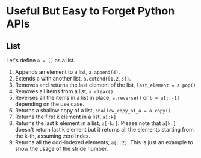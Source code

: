 # Useful But Easy to Forget Python APIs

## List

Let's define `a = []` as a list.

1. Appends an element to a list, `a.append(4)`.
2. Extends `a` with another list, `a.extend([1,2,3])`.
3. Removes and returns the last element of the list, `last_element = a.pop()`
4. Removes all items from a list, `a.clear()`
5. Reverses all the items in a list in place, `a.reverse()` or `b = a[::-1]` depending on the use case.
6. Returns a shallow copy of a list, `shallow_copy_of_a = a.copy()`
7. Returns the first k element in a list, `a[:k]`
8. Returns the last k element in a list, `a[-k:]`. Please note that `a[k:]` doesn't return last k element
but it returns all the elements starting from the k-th, assuming zero index.
9. Returns all the odd-indexed elements, `a[::2]`. This is just an example to show the usage of the stride number.
